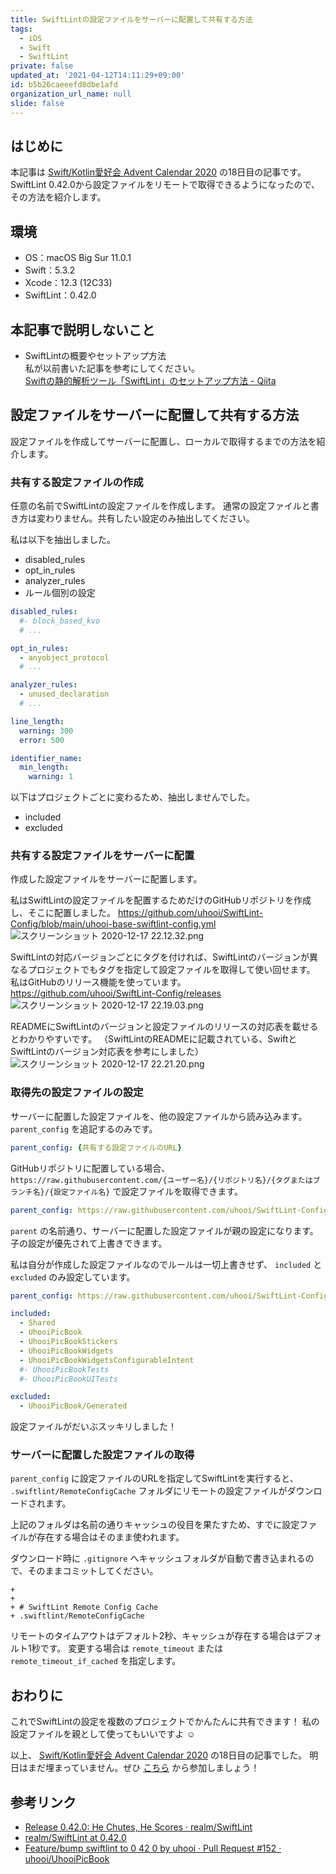 ```yaml
---
title: SwiftLintの設定ファイルをサーバーに配置して共有する方法
tags:
  - iOS
  - Swift
  - SwiftLint
private: false
updated_at: '2021-04-12T14:11:29+09:00'
id: b5b26caeeefd8dbe1afd
organization_url_name: null
slide: false
---
```

## はじめに

本記事は [Swift/Kotlin愛好会 Advent Calendar 2020](https://qiita.com/advent-calendar/2020/love_swift_kotlin) の18日目の記事です。
SwiftLint 0.42.0から設定ファイルをリモートで取得できるようになったので、その方法を紹介します。

## 環境

- OS：macOS Big Sur 11.0.1
- Swift：5.3.2
- Xcode：12.3 (12C33)
- SwiftLint：0.42.0

## 本記事で説明しないこと

- SwiftLintの概要やセットアップ方法  
私が以前書いた記事を参考にしてください。  
[Swiftの静的解析ツール「SwiftLint」のセットアップ方法 - Qiita](https://qiita.com/uhooi/items/bf888b53b4b8210108aa)

## 設定ファイルをサーバーに配置して共有する方法

設定ファイルを作成してサーバーに配置し、ローカルで取得するまでの方法を紹介します。

### 共有する設定ファイルの作成

任意の名前でSwiftLintの設定ファイルを作成します。
通常の設定ファイルと書き方は変わりません。共有したい設定のみ抽出してください。

私は以下を抽出しました。

- disabled_rules
- opt_in_rules
- analyzer_rules
- ルール個別の設定

```yaml:uhooi-base-swiftlint-config.yml
disabled_rules:
  #- block_based_kvo
  # ...

opt_in_rules:
  - anyobject_protocol
  # ...

analyzer_rules:
  - unused_declaration
  # ...

line_length:
  warning: 300
  error: 500

identifier_name:
  min_length:
    warning: 1
```

以下はプロジェクトごとに変わるため、抽出しませんでした。

- included
- excluded

### 共有する設定ファイルをサーバーに配置

作成した設定ファイルをサーバーに配置します。

私はSwiftLintの設定ファイルを配置するためだけのGitHubリポジトリを作成し、そこに配置しました。
https://github.com/uhooi/SwiftLint-Config/blob/main/uhooi-base-swiftlint-config.yml
![スクリーンショット 2020-12-17 22.12.32.png](https://qiita-image-store.s3.ap-northeast-1.amazonaws.com/0/138245/70fba007-9228-b99a-55f6-2881f18dae1a.png)

SwiftLintの対応バージョンごとにタグを付ければ、SwiftLintのバージョンが異なるプロジェクトでもタグを指定して設定ファイルを取得して使い回せます。
私はGitHubのリリース機能を使っています。
https://github.com/uhooi/SwiftLint-Config/releases
![スクリーンショット 2020-12-17 22.19.03.png](https://qiita-image-store.s3.ap-northeast-1.amazonaws.com/0/138245/6fbdab88-4949-2e91-3716-110f5a725f46.png)

READMEにSwiftLintのバージョンと設定ファイルのリリースの対応表を載せるとわかりやすいです。
（SwiftLintのREADMEに記載されている、SwiftとSwiftLintのバージョン対応表を参考にしました）
![スクリーンショット 2020-12-17 22.21.20.png](https://qiita-image-store.s3.ap-northeast-1.amazonaws.com/0/138245/f9e2efd0-55d5-8452-4687-3c266a5f56e0.png)

### 取得先の設定ファイルの設定

サーバーに配置した設定ファイルを、他の設定ファイルから読み込みます。
`parent_config` を追記するのみです。

```yaml:.swiftLint.yml
parent_config: {共有する設定ファイルのURL}
```

GitHubリポジトリに配置している場合、 `https://raw.githubusercontent.com/{ユーザー名}/{リポジトリ名}/{タグまたはブランチ名}/{設定ファイル名}` で設定ファイルを取得できます。

```yaml:.swiftLint.yml
parent_config: https://raw.githubusercontent.com/uhooi/SwiftLint-Config/v1.0.0/uhooi-base-swiftlint-config.yml
```

`parent` の名前通り、サーバーに配置した設定ファイルが親の設定になります。
子の設定が優先されて上書きできます。

私は自分が作成した設定ファイルなのでルールは一切上書きせず、 `included` と `excluded` のみ設定しています。

```yaml:.swiftlint.yml
parent_config: https://raw.githubusercontent.com/uhooi/SwiftLint-Config/v1.0.0/uhooi-base-swiftlint-config.yml

included:
  - Shared
  - UhooiPicBook
  - UhooiPicBookStickers
  - UhooiPicBookWidgets
  - UhooiPicBookWidgetsConfigurableIntent
  #- UhooiPicBookTests
  #- UhooiPicBookUITests

excluded:
  - UhooiPicBook/Generated
```

設定ファイルがだいぶスッキリしました！

### サーバーに配置した設定ファイルの取得

`parent_config` に設定ファイルのURLを指定してSwiftLintを実行すると、 `.swiftlint/RemoteConfigCache` フォルダにリモートの設定ファイルがダウンロードされます。

上記のフォルダは名前の通りキャッシュの役目を果たすため、すでに設定ファイルが存在する場合はそのまま使われます。

ダウンロード時に `.gitignore` へキャッシュフォルダが自動で書き込まれるので、そのままコミットしてください。

```diff_yaml:.gitignore
+ 
+ 
+ # SwiftLint Remote Config Cache
+ .swiftlint/RemoteConfigCache 
```

リモートのタイムアウトはデフォルト2秒、キャッシュが存在する場合はデフォルト1秒です。
変更する場合は `remote_timeout` または `remote_timeout_if_cached` を指定します。

## おわりに

これでSwiftLintの設定を複数のプロジェクトでかんたんに共有できます！
私の設定ファイルを親として使ってもいいですよ :relaxed: 

以上、 [Swift/Kotlin愛好会 Advent Calendar 2020](https://qiita.com/advent-calendar/2020/love_swift_kotlin) の18日目の記事でした。
明日はまだ埋まっていません。ぜひ [こちら](https://qiita.com/advent-calendar/2020/love_swift_kotlin/day/new?day=19) から参加しましょう！

## 参考リンク

- [Release 0.42.0: He Chutes, He Scores · realm/SwiftLint](https://github.com/realm/SwiftLint/releases/tag/0.42.0)
- [realm/SwiftLint at 0.42.0](https://github.com/realm/SwiftLint/tree/0.42.0)
- [Feature/bump swiftlint to 0 42 0 by uhooi · Pull Request #152 · uhooi/UhooiPicBook](https://github.com/uhooi/UhooiPicBook/pull/152)
